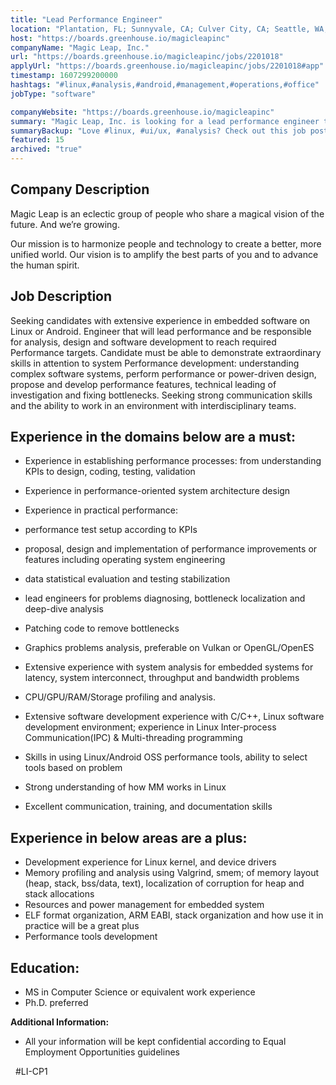 ```yaml
---
title: "Lead Performance Engineer"
location: "Plantation, FL; Sunnyvale, CA; Culver City, CA; Seattle, WA; Austin, TX; Toronto, ON; Remote"
host: "https://boards.greenhouse.io/magicleapinc"
companyName: "Magic Leap, Inc."
url: "https://boards.greenhouse.io/magicleapinc/jobs/2201018"
applyUrl: "https://boards.greenhouse.io/magicleapinc/jobs/2201018#app"
timestamp: 1607299200000
hashtags: "#linux,#analysis,#android,#management,#operations,#office"
jobType: "software"

companyWebsite: "https://boards.greenhouse.io/magicleapinc"
summary: "Magic Leap, Inc. is looking for a lead performance engineer that has extensive experience with system analysis for embedded systems for latency, system interconnect, throughput and bandwidth problems."
summaryBackup: "Love #linux, #ui/ux, #analysis? Check out this job post!"
featured: 15
archived: "true"
---
```


## Company Description

Magic Leap is an eclectic group of people who share a magical vision of the future. And we’re growing.

Our mission is to harmonize people and technology to create a better, more unified world. Our vision is to amplify the best parts of you and to advance the human spirit.

## Job Description

Seeking candidates with extensive experience in embedded software on Linux or Android. Engineer that will lead performance and be responsible for analysis, design and software development to reach required Performance targets. Candidate must be able to demonstrate extraordinary skills in attention to system Performance development: understanding complex software systems, perform performance or power-driven design, propose and develop performance features, technical leading of investigation and fixing bottlenecks. Seeking strong communication skills and the ability to work in an environment with interdisciplinary teams.

## Experience in the domains below are a must:

*   Experience in establishing performance processes: from understanding KPIs to design, coding, testing, validation
*   Experience in performance-oriented system architecture design
*   Experience in practical performance:

*   performance test setup according to KPIs
*   proposal, design and implementation of performance improvements or features including operating system engineering
*   data statistical evaluation and testing stabilization
*   lead engineers for problems diagnosing, bottleneck localization and deep-dive analysis
*   Patching code to remove bottlenecks

*   Graphics problems analysis, preferable on Vulkan or OpenGL/OpenES
*   Extensive experience with system analysis for embedded systems for latency, system interconnect, throughput and bandwidth problems
*   CPU/GPU/RAM/Storage profiling and analysis.
*   Extensive software development experience with C/C++, Linux software development environment; experience in Linux Inter-process Communication(IPC) & Multi-threading programming
*   Skills in using Linux/Android OSS performance tools, ability to select tools based on problem
*   Strong understanding of how MM works in Linux
*   Excellent communication, training, and documentation skills

## Experience in below areas are a plus:

*   Development experience for Linux kernel, and device drivers
*   Memory profiling and analysis using Valgrind, smem; of memory layout (heap, stack, bss/data, text), localization of corruption for heap and stack allocations
*   Resources and power management for embedded system
*   ELF format organization, ARM EABI, stack organization and how use it in practice will be a great plus
*   Performance tools development

## Education:

*   MS in Computer Science or equivalent work experience
*   Ph.D. preferred

**Additional Information:**

*   All your information will be kept confidential according to Equal Employment Opportunities guidelines

  #LI-CP1

